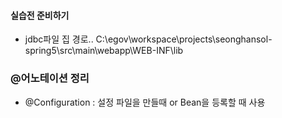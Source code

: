 #### 실습전 준비하기
- jdbc파일 집 경로.. C:\egov\workspace\projects\seonghansol-spring5\src\main\webapp\WEB-INF\lib


### @어노테이션 정리
- @Configuration : 설정 파일을 만들때 or Bean을 등록할 때 사용
